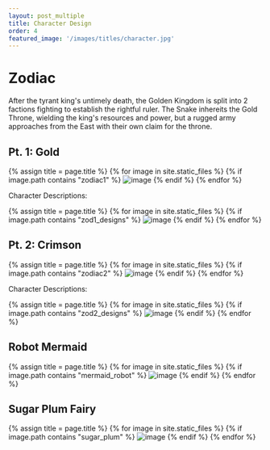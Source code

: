 ```yaml
---
layout: post_multiple
title: Character Design
order: 4
featured_image: '/images/titles/character.jpg'
---
```


# Zodiac
After the tyrant king's untimely death, the Golden Kingdom is split into 2 factions fighting to establish the rightful ruler. The Snake inhereits the Gold Throne, wielding the king's resources and power, but a rugged army approaches from the East with their own claim for the throne. 

## Pt. 1: Gold

<div class="gallery" data-columns="2">
		{% assign title = page.title %}
		{% for image in site.static_files %}
			{% if image.path contains "zodiac1" %}
				<img src="{{ site.baseurl }}{{ image.path }}" alt="image" />
			{% endif %}
		{% endfor %}
</div>

Character Descriptions:
<div class="gallery" data-columns="2">
		{% assign title = page.title %}
		{% for image in site.static_files %}
			{% if image.path contains "zod1_designs" %}
				<img src="{{ site.baseurl }}{{ image.path }}" alt="image" />
			{% endif %}
		{% endfor %}
</div>

## Pt. 2: Crimson

<div class="gallery" data-columns="2">
		{% assign title = page.title %}
		{% for image in site.static_files %}
			{% if image.path contains "zodiac2" %}
				<img src="{{ site.baseurl }}{{ image.path }}" alt="image" />
			{% endif %}
		{% endfor %}
</div>

Character Descriptions:
<div class="gallery" data-columns="2">
		{% assign title = page.title %}
		{% for image in site.static_files %}
			{% if image.path contains "zod2_designs" %}
				<img src="{{ site.baseurl }}{{ image.path }}" alt="image" />
			{% endif %}
		{% endfor %}
</div>

## Robot Mermaid

<div class="gallery" data-columns="2">
		{% assign title = page.title %}
		{% for image in site.static_files %}
			{% if image.path contains "mermaid_robot" %}
				<img src="{{ site.baseurl }}{{ image.path }}" alt="image" />
			{% endif %}
		{% endfor %}
</div>

## Sugar Plum Fairy

<div class="gallery" data-columns="2">
		{% assign title = page.title %}
		{% for image in site.static_files %}
			{% if image.path contains "sugar_plum" %}
				<img src="{{ site.baseurl }}{{ image.path }}" alt="image" />
			{% endif %}
		{% endfor %}
</div>

<!-- 
## Ten Boom 

<div class="gallery" data-columns="2">
		{% assign title = page.title %}
		{% for image in site.static_files %}
			{% if image.path contains "ten_boom" %}
				<img src="{{ site.baseurl }}{{ image.path }}" alt="image" />
			{% endif %}
		{% endfor %}
</div> -->
